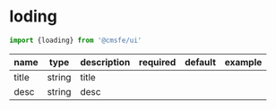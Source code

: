 
# loding



``` ts
import {loading} from '@cmsfe/ui'
```

| name | type | description | required | default | example |
| --- | --- | --- | --- | --- | --- |
| title | string | title |  |  |  |
| desc | string | desc |  |  |  |